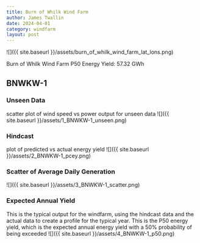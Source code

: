 ```yaml
---
title: Burn of Whilk Wind Farm
author: James Twallin
date: 2024-04-01
category: windfarm
layout: post
---
```

![]({{ site.baseurl }}/assets/burn_of_whilk_wind_farm_lat_lons.png)

Burn of Whilk Wind Farm P50 Energy Yield: 57.32 GWh

BNWKW-1
-------------
### Unseen Data 
scatter plot of wind speed vs power output for unseen data
![]({{ site.baseurl }}/assets/1_BNWKW-1_unseen.png)
### Hindcast 
plot of predicted vs actual energy yield
![]({{ site.baseurl }}/assets/2_BNWKW-1_pcey.png)
### Scatter of Average Daily Generation 

![]({{ site.baseurl }}/assets/3_BNWKW-1_scatter.png)
### Expected Annual Yield 
This is the typical output for the windfarm, using the hindcast data and the actual data to create a profile for the typical year. This is the P50 energy yield, which is the expected annual energy yield with a 50% probability of being exceeded
![]({{ site.baseurl }}/assets/4_BNWKW-1_p50.png)

